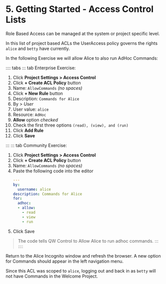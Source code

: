 # 5. Getting Started - Access Control Lists

Role Based Access can be managed at the system or project specific level.

In this list of project based ACLs the UserAccess policy governs the rights `alice` and `betty` have currently.

In the following Exercise we will allow Alice to also run AdHoc Commands:

:::: tabs
::: tab Enterprise Exercise:

1. Click **Project Settings > Access Control**
1. Click **+ Create ACL Policy** button
1. Name: `AllowCommands` _(no spaces)_
1. Click **+ New Rule** button
1. Description: `Commands for Alice`
1. By > _User_
1. User value: `alice`
1. Resource: `AdHoc`
1. **Allow** option _checked_
1. Check the first three options `(read), (view), and (run)`
1. Click **Add Rule**
1. Click **Save**

:::
::: tab Community Exercise:
1. Click **Project Settings > Access Control**
1. Click **+ Create ACL Policy** button
1. Name: `AllowCommands` _(no spaces)_
1. Paste the following code into the editor
    ```yaml
    ---
    by:
      username: alice
    description: Commands for Alice
    for:
      adhoc:
      - allow:
        - read
        - view
        - run
    ```
1. Click Save

>The code tells QW Control to Allow Alice to run adhoc commands.
:::
::::

Return to the Alice Incognito window and refresh the browser. A new option for Commands should appear in the left navigation menu.

Since this ACL was scoped to `alice`, logging out and back in as `betty` will not have Commands in the Welcome Project.
